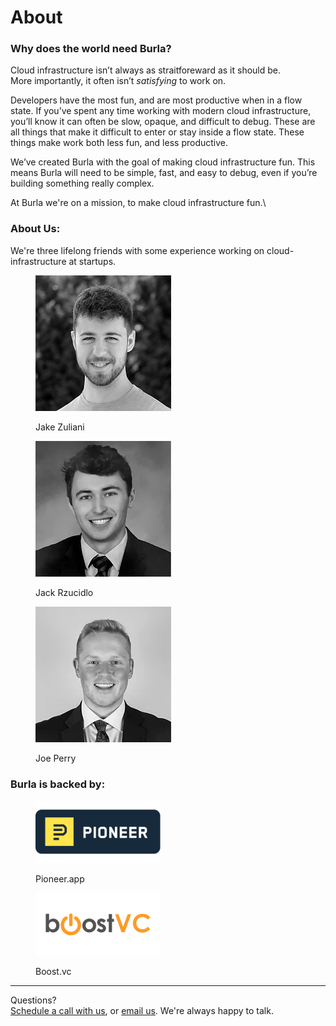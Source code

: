 # About

### Why does the world need Burla?

Cloud infrastructure isn’t always as straitforeward as it should be.\
More importantly, it often isn’t _satisfying_ to work on.

Developers have the most fun, and are most productive when in a flow state. If you’ve spent any time working with modern cloud infrastructure, you’ll know it can often be slow, opaque, and difficult to debug. These are all things that make it difficult to enter or stay inside a flow state. These things make work both less fun, and less productive.

We’ve created Burla with the goal of making cloud infrastructure fun. This means Burla will need to be simple, fast, and easy to debug, even if you’re building something really complex.

At Burla we're on a mission, to make cloud infrastructure fun.\


### About Us:

We're three lifelong friends with some experience working on cloud-infrastructure at startups.

<div>

<figure><img src=".gitbook/assets/headshot_upscaled (1).png.webp" alt=""><figcaption><p>Jake Zuliani</p></figcaption></figure>

 

<figure><img src=".gitbook/assets/jack headshot_edited.jpg.webp" alt=""><figcaption><p>Jack Rzucidlo</p></figcaption></figure>

 

<figure><img src=".gitbook/assets/DSC00070 (2)_edited_edited.jpg.webp" alt=""><figcaption><p>Joe Perry</p></figcaption></figure>

</div>





### Burla is backed by:

<div>

<figure><img src=".gitbook/assets/Untitled-3.png" alt="pioneer.app"><figcaption><p>Pioneer.app</p></figcaption></figure>

 

<figure><img src=".gitbook/assets/Untitled-4.png" alt=""><figcaption><p>Boost.vc</p></figcaption></figure>

</div>







***

Questions?\
[Schedule a call with us](http://cal.com/jakez/burla), or [email us](mailto:jake@burla.dev). We're always happy to talk.

